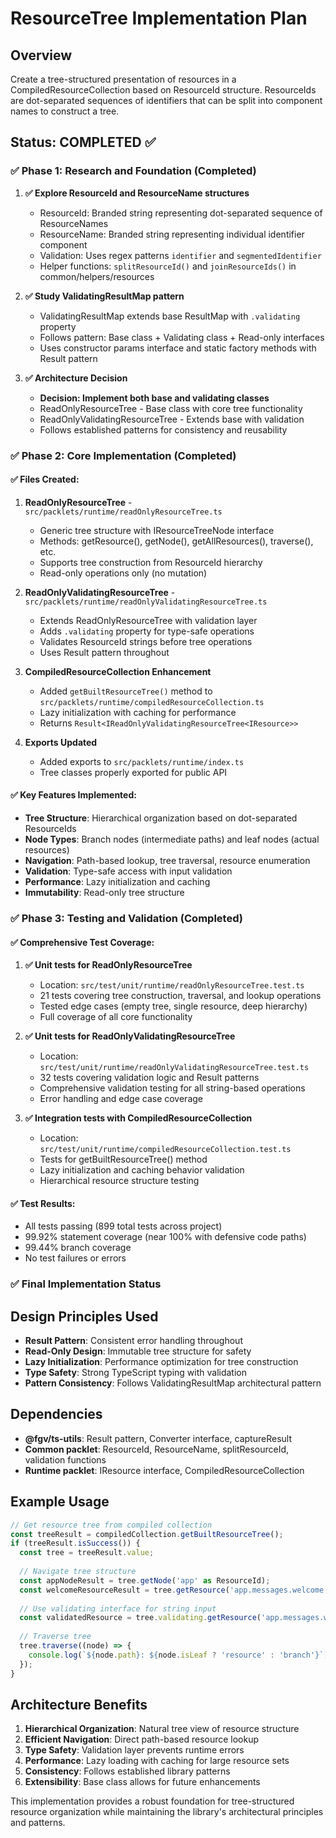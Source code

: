 # ResourceTree Implementation Plan

## Overview
Create a tree-structured presentation of resources in a CompiledResourceCollection based on ResourceId structure. ResourceIds are dot-separated sequences of identifiers that can be split into component names to construct a tree.

## Status: COMPLETED ✅

### ✅ Phase 1: Research and Foundation (Completed)
1. **✅ Explore ResourceId and ResourceName structures**
   - ResourceId: Branded string representing dot-separated sequence of ResourceNames
   - ResourceName: Branded string representing individual identifier component
   - Validation: Uses regex patterns `identifier` and `segmentedIdentifier`
   - Helper functions: `splitResourceId()` and `joinResourceIds()` in common/helpers/resources

2. **✅ Study ValidatingResultMap pattern**
   - ValidatingResultMap extends base ResultMap with `.validating` property
   - Follows pattern: Base class + Validating class + Read-only interfaces
   - Uses constructor params interface and static factory methods with Result pattern

3. **✅ Architecture Decision**
   - **Decision: Implement both base and validating classes**
   - ReadOnlyResourceTree<T> - Base class with core tree functionality
   - ReadOnlyValidatingResourceTree<T> - Extends base with validation
   - Follows established patterns for consistency and reusability

### ✅ Phase 2: Core Implementation (Completed)

#### ✅ Files Created:
1. **ReadOnlyResourceTree<T>** - `src/packlets/runtime/readOnlyResourceTree.ts`
   - Generic tree structure with IResourceTreeNode interface
   - Methods: getResource(), getNode(), getAllResources(), traverse(), etc.
   - Supports tree construction from ResourceId hierarchy
   - Read-only operations only (no mutation)

2. **ReadOnlyValidatingResourceTree<T>** - `src/packlets/runtime/readOnlyValidatingResourceTree.ts`
   - Extends ReadOnlyResourceTree with validation layer
   - Adds `.validating` property for type-safe operations
   - Validates ResourceId strings before tree operations
   - Uses Result pattern throughout

3. **CompiledResourceCollection Enhancement**
   - Added `getBuiltResourceTree()` method to `src/packlets/runtime/compiledResourceCollection.ts`
   - Lazy initialization with caching for performance
   - Returns `Result<IReadOnlyValidatingResourceTree<IResource>>`

4. **Exports Updated**
   - Added exports to `src/packlets/runtime/index.ts`
   - Tree classes properly exported for public API

#### ✅ Key Features Implemented:
- **Tree Structure**: Hierarchical organization based on dot-separated ResourceIds
- **Node Types**: Branch nodes (intermediate paths) and leaf nodes (actual resources)
- **Navigation**: Path-based lookup, tree traversal, resource enumeration
- **Validation**: Type-safe access with input validation
- **Performance**: Lazy initialization and caching
- **Immutability**: Read-only tree structure

### ✅ Phase 3: Testing and Validation (Completed)

#### ✅ Comprehensive Test Coverage:
1. **✅ Unit tests for ReadOnlyResourceTree<T>**
   - Location: `src/test/unit/runtime/readOnlyResourceTree.test.ts`
   - 21 tests covering tree construction, traversal, and lookup operations
   - Tested edge cases (empty tree, single resource, deep hierarchy)
   - Full coverage of all core functionality

2. **✅ Unit tests for ReadOnlyValidatingResourceTree<T>**
   - Location: `src/test/unit/runtime/readOnlyValidatingResourceTree.test.ts`
   - 32 tests covering validation logic and Result patterns
   - Comprehensive validation testing for all string-based operations
   - Error handling and edge case coverage

3. **✅ Integration tests with CompiledResourceCollection**
   - Location: `src/test/unit/runtime/compiledResourceCollection.test.ts`
   - Tests for getBuiltResourceTree() method
   - Lazy initialization and caching behavior validation
   - Hierarchical resource structure testing

#### ✅ Test Results:
- All tests passing (899 total tests across project)
- 99.92% statement coverage (near 100% with defensive code paths)
- 99.44% branch coverage
- No test failures or errors

### ✅ Final Implementation Status

## Design Principles Used

- **Result Pattern**: Consistent error handling throughout
- **Read-Only Design**: Immutable tree structure for safety
- **Lazy Initialization**: Performance optimization for tree construction
- **Type Safety**: Strong TypeScript typing with validation
- **Pattern Consistency**: Follows ValidatingResultMap architectural pattern

## Dependencies

- **@fgv/ts-utils**: Result pattern, Converter interface, captureResult
- **Common packlet**: ResourceId, ResourceName, splitResourceId, validation functions
- **Runtime packlet**: IResource interface, CompiledResourceCollection

## Example Usage

```typescript
// Get resource tree from compiled collection
const treeResult = compiledCollection.getBuiltResourceTree();
if (treeResult.isSuccess()) {
  const tree = treeResult.value;
  
  // Navigate tree structure
  const appNodeResult = tree.getNode('app' as ResourceId);
  const welcomeResourceResult = tree.getResource('app.messages.welcome' as ResourceId);
  
  // Use validating interface for string input
  const validatedResource = tree.validating.getResource('app.messages.welcome');
  
  // Traverse tree
  tree.traverse((node) => {
    console.log(`${node.path}: ${node.isLeaf ? 'resource' : 'branch'}`);
  });
}
```

## Architecture Benefits

1. **Hierarchical Organization**: Natural tree view of resource structure
2. **Efficient Navigation**: Direct path-based resource lookup
3. **Type Safety**: Validation layer prevents runtime errors
4. **Performance**: Lazy loading with caching for large resource sets
5. **Consistency**: Follows established library patterns
6. **Extensibility**: Base class allows for future enhancements

This implementation provides a robust foundation for tree-structured resource organization while maintaining the library's architectural principles and patterns.